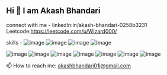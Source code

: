 ## Hi  👋  I am Akash Bhandari

connect with me -
linkedIn:in/akash-bhandari-0258b3231
Leetcode:https://leetcode.com/u/Wizard000/

skills -
 ![image](https://github.com/user-attachments/assets/23416702-7252-402b-8eca-b7120677aa68)  ![image](https://github.com/user-attachments/assets/a8193c26-83d7-4a66-aef4-a63c9e403d3d)  ![image](https://github.com/user-attachments/assets/38a38049-f650-4406-b8f9-046badc0e234)  ![image](https://github.com/user-attachments/assets/0b85e713-2131-4e9c-92f0-ec0f7b461332)


![image](https://github.com/user-attachments/assets/738383f3-5114-4d1d-b27a-20547e9df026)  ![image](https://github.com/user-attachments/assets/e63132d1-d3d0-421c-a949-13a8dca04740)
![image](https://github.com/user-attachments/assets/4fe8c8df-6ba3-4a55-97ec-a4f1e68561b0)  ![image](https://github.com/user-attachments/assets/57ce374a-ef17-4f8b-9c0d-b3bcb7eb7353)
![image](https://github.com/user-attachments/assets/3144a243-884a-4671-8348-f5010bb0cae4)  ![image](https://github.com/user-attachments/assets/1c63b3b2-f085-4ca6-90e1-3847da4d6f1b)
![image](https://github.com/user-attachments/assets/124bdf60-74a6-44e4-82b1-33018b8a3331)

<!--
**Akashbh011/Akashbh011** is a ✨ _special_ ✨ repository because its `README.md` (this file) appears on your GitHub profile.

Here are some ideas to get you started:

- 🔭 I’m currently working on ...
- 🌱 I’m currently learning ...
- 👯 I’m looking to collaborate on ...
- 🤔 I’m looking for help with ...
- 💬 Ask me about ...
- 📫 How to reach me: ...
- 😄 Pronouns: ...
- ⚡ Fun fact: ...
-->
📫 How to reach me: akashbhandari01j@gmail.com
